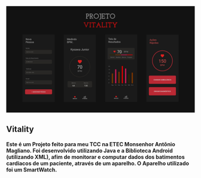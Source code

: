 <img src="PROJETOVITALITY.png">

## Vitality
#### Este é um Projeto feito para meu TCC na ETEC Monsenhor Antônio Magliano. Foi desenvolvido utilizando Java e a Biblioteca Android (utilizando XML), afim de monitorar e computar dados dos batimentos cardiacos de um paciente, através de um aparelho. O Aparelho utilizado foi um SmartWatch.
